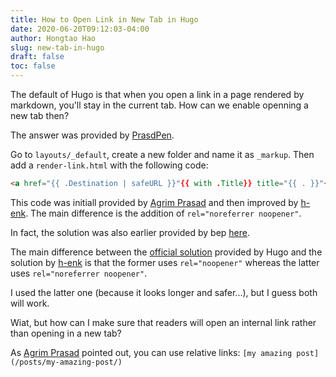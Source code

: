 ```yaml
---
title: How to Open Link in New Tab in Hugo
date: 2020-06-20T09:12:03-04:00
author: Hongtao Hao
slug: new-tab-in-hugo
draft: false
toc: false
---
```


The default of Hugo is that when you open a link in a page rendered by markdown, you'll stay in the current tab. How can we enable openning a new tab then?

The answer was provided by [PrasdPen](https://discourse.gohugo.io/t/how-to-open-link-in-new-tab-with-hugos-new-goldmark-markdown-renderer-in-v0-62-0/22540). 

Go to `layouts/_default`, create a new folder and name it as `_markup`. Then add a `render-link.html` with the following code:

```html
<a href="{{ .Destination | safeURL }}"{{ with .Title}} title="{{ . }}"{{ end }}{{ if strings.HasPrefix .Destination "http" }} target="_blank" rel="noreferrer noopener"{{ end }}>{{ .Text | safeHTML }}</a>
```

This code was initiall provided by [Agrim Prasad](https://agrimprasad.com/post/hugo-goldmark-markdown/) and then improved by [h-enk](https://discourse.gohugo.io/t/how-to-open-link-in-new-tab-with-hugos-new-goldmark-markdown-renderer-in-v0-62-0/22540/7). The main difference is the addition of `rel="noreferrer noopener"`. 

In fact, the solution was also earlier provided by bep [here](https://discourse.gohugo.io/t/how-to-open-shortcode-links-in-a-new-tab/22727/6). 

The main difference between the [official solution](https://gohugo.io/getting-started/configuration-markup#link-with-title-markdown-example) provided by Hugo and the solution by [h-enk](https://discourse.gohugo.io/t/how-to-open-link-in-new-tab-with-hugos-new-goldmark-markdown-renderer-in-v0-62-0/22540/7) is that the former uses `rel="noopener"` whereas the latter uses `rel="noreferrer noopener"`. 

I used the latter one (because it looks longer and safer...), but I guess both will work. 

Wiat, but how can I make sure that readers will open an internal link rather than opening in a new tab?

As [Agrim Prasad](https://agrimprasad.com/post/hugo-goldmark-markdown/) pointed out, you can use relative links: `[my amazing post](/posts/my-amazing-post/)`



